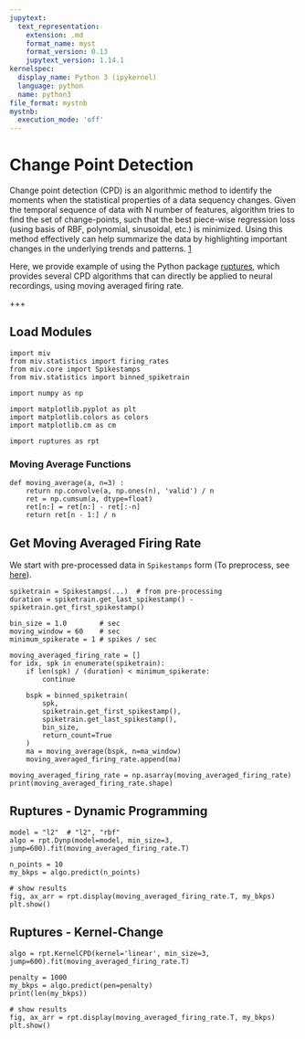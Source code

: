 ```yaml
---
jupytext:
  text_representation:
    extension: .md
    format_name: myst
    format_version: 0.13
    jupytext_version: 1.14.1
kernelspec:
  display_name: Python 3 (ipykernel)
  language: python
  name: python3
file_format: mystnb
mystnb:
  execution_mode: 'off'
---
```


# Change Point Detection

Change point detection (CPD) is an algorithmic method to identify the moments when the statistical properties of a data sequency changes.
Given the temporal sequence of data with N number of features, algorithm tries to find the set of change-points, such that the best piece-wise regression loss (using basis of RBF, polynomial, sinusoidal, etc.) is minimized.
Using this method effectively can help summarize the data by highlighting important changes in the underlying trends and patterns. [1][1]

Here, we provide example of using the Python package [ruptures](https://centre-borelli.github.io/ruptures-docs/), which provides several CPD algorithms that can directly be applied to neural recordings, using moving averaged firing rate.

[1]: https://www.ncbi.nlm.nih.gov/pmc/articles/PMC5464762/#:~:text=Change%20point%20detection%20(CPD)%20is,well%20as%20change%20point%20detection.

+++

## Load Modules

```{code-cell} ipython3
import miv
from miv.statistics import firing_rates
from miv.core import Spikestamps
from miv.statistics import binned_spiketrain

import numpy as np

import matplotlib.pyplot as plt
import matplotlib.colors as colors
import matplotlib.cm as cm

import ruptures as rpt
```

### Moving Average Functions

```{code-cell} ipython3
def moving_average(a, n=3) :
    return np.convolve(a, np.ones(n), 'valid') / n
    ret = np.cumsum(a, dtype=float)
    ret[n:] = ret[n:] - ret[:-n]
    return ret[n - 1:] / n
```

## Get Moving Averaged Firing Rate

We start with pre-processed data in `Spikestamps` form (To preprocess, see [here](../tutorial/signal_processing.md)).

```{code-cell} ipython3
spiketrain = Spikestamps(...)  # from pre-processing
duration = spiketrain.get_last_spikestamp() - spiketrain.get_first_spikestamp()
```

```{code-cell} ipython3
bin_size = 1.0        # sec
moving_window = 60    # sec
minimum_spikerate = 1 # spikes / sec

moving_averaged_firing_rate = []
for idx, spk in enumerate(spiketrain):
    if len(spk) / (duration) < minimum_spikerate:
        continue

    bspk = binned_spiketrain(
        spk,
        spiketrain.get_first_spikestamp(),
        spiketrain.get_last_spikestamp(),
        bin_size,
        return_count=True
    )
    ma = moving_average(bspk, n=ma_window)
    moving_averaged_firing_rate.append(ma)

moving_averaged_firing_rate = np.asarray(moving_averaged_firing_rate)
print(moving_averaged_firing_rate.shape)
```

## Ruptures - Dynamic Programming

```{code-cell} ipython3
model = "l2"  # "l2", "rbf"
algo = rpt.Dynp(model=model, min_size=3, jump=600).fit(moving_averaged_firing_rate.T)
```

```{code-cell} ipython3
n_points = 10
my_bkps = algo.predict(n_points)
```

```{code-cell} ipython3
# show results
fig, ax_arr = rpt.display(moving_averaged_firing_rate.T, my_bkps)
plt.show()
```

## Ruptures - Kernel-Change

```{code-cell} ipython3
algo = rpt.KernelCPD(kernel='linear', min_size=3, jump=600).fit(moving_averaged_firing_rate.T)
```

```{code-cell} ipython3
penalty = 1000
my_bkps = algo.predict(pen=penalty)
print(len(my_bkps))
```

```{code-cell} ipython3
# show results
fig, ax_arr = rpt.display(moving_averaged_firing_rate.T, my_bkps)
plt.show()
```
